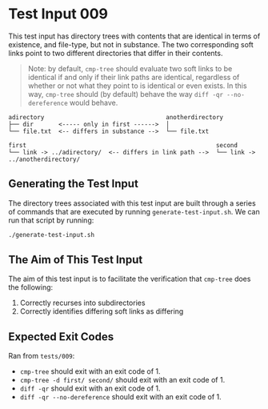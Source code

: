 # Test Input 009

This test input has directory trees with contents that are identical in terms
of existence, and file-type, but not in substance. The two corresponding soft
links point to two different directories that differ in their contents.

> Note: by default, `cmp-tree` should evaluate two soft links to be identical
> if and only if their link paths are identical, regardless of whether or not
> what they point to is identical or even exists. In this way, `cmp-tree`
> should (by default) behave the way `diff -qr --no-dereference` would behave.

```
adirectory                                  anotherdirectory
├── dir       <----- only in first ------>  │
└── file.txt  <-- differs in substance -->  └── file.txt
```
```
first                                                     second
└── link -> ../adirectory/  <-- differs in link path -->  └── link -> ../anotherdirectory/
```

## Generating the Test Input

The directory trees associated with this test input are built through a series
of commands that are executed by running `generate-test-input.sh`. We can run
that script by running:

```bash
./generate-test-input.sh
```

## The Aim of This Test Input

The aim of this test input is to facilitate the verification that `cmp-tree`
does the following:
1. Correctly recurses into subdirectories
2. Correctly identifies differing soft links as differing

## Expected Exit Codes

Ran from `tests/009`:

* `cmp-tree` should exit with an exit code of 1.
* `cmp-tree -d first/ second/` should exit with an exit code of 1.
* `diff -qr` should exit with an exit code of 1.
* `diff -qr --no-dereference` should exit with an exit code of 1.
